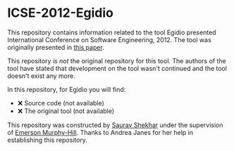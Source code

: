 # ICSE-2012-Egidio
This repository contains information related to the tool Egidio presented International Conference on Software Engineering, 2012. The tool was originally presented in [this paper](http://dl.acm.org/citation.cfm?id=2337455).

This repository _is not_ the original repository for this tool. The authors of the tool have stated that development on the tool wasn't continued and the tool doesn't exist any more.

In this repository, for Egidio you will find:
* :x: Source code (not available)
* :x: The original tool (not available)

This repository was constructed by [Saurav Shekhar](https://github.com/srvxid) under the supervision of [Emerson Murphy-Hill](https://github.com/CaptainEmerson). Thanks to Andrea Janes for her help in establishing this repository. 
